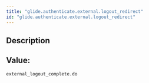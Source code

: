 ```yaml
---
title: "glide.authenticate.external.logout_redirect"
id: "glide.authenticate.external.logout_redirect"
---
```

## Description



## Value: 
```
external_logout_complete.do
```